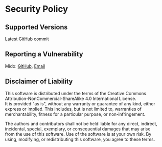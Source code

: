 # Security Policy

## Supported Versions

Latest GitHub commit

## Reporting a Vulnerability

Mido: [GitHub](https://github.com/Mid0aria), [Email](mailto:midopy@proton.me)

## Disclaimer of Liability

This software is distributed under the terms of the Creative Commons Attribution-NonCommercial-ShareAlike 4.0 International License.  
It is provided "as is", without any warranty or guarantee of any kind, either express or implied. This includes, but is not limited to, warranties of merchantability, fitness for a particular purpose, or non-infringement.

The authors and contributors shall not be held liable for any direct, indirect, incidental, special, exemplary, or consequential damages that may arise from the use of this software. Use of the software is at your own risk. By using, modifying, or redistributing this software, you agree to these terms.

